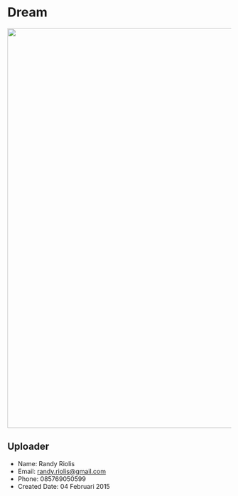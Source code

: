# Dream
<img src="https://raw.github.com/r4nd1/template-cpanel-dream/master/screenshot.png" width="900">

## Uploader
* Name: Randy Riolis
* Email: randy.riolis@gmail.com
* Phone: 085769050599
* Created Date: 04 Februari 2015